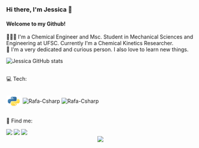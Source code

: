 ### Hi there, I'm Jessica 👋

#### Welcome to my Github! 


👩🏼‍🔬 I'm a Chemical Engineer and Msc. Student in Mechanical Sciences and Engineering at UFSC. Currently I'm a Chemical Kinetics Researcher.  
📝 I'm a very dedicated and curious person. I also love to learn new things.






![Jessica GitHub stats](https://github-readme-stats.vercel.app/api?username=jessrbl&show_icons=true&theme=dracula&count_private=true)

<!--
**jessrbl/jessrbl** is a ✨ _special_ ✨ repository because its `README.md` (this file) appears on your GitHub profile.

Here are some ideas to get you started:

- 🔭 I’m a chemical engineer
- 🌱 I’m currently learning ...
- 👯 I’m looking to collaborate on ...
- 🤔 I’m looking for help with ...
- 💬 Ask me about ...
- 📫 How to reach me: ...
- 😄 Pronouns: ...
- ⚡ Fun fact: ...
-->

 ##
 💻 Tech:
<div style="display: inline_block"><br>
  <img align="center" alt="Rafa-Python" height="30" width="40" src="https://raw.githubusercontent.com/devicons/devicon/master/icons/python/python-original.svg">
  <img align="center" alt="Rafa-Csharp" height="30" width="40" src="https://cdn.jsdelivr.net/gh/devicons/devicon/icons/latex/latex-original.svg">
  <img align="center" alt="Rafa-Csharp" height="30" width="40" src="https://cdn.jsdelivr.net/gh/devicons/devicon/icons/matlab/matlab-original.svg"> 
</div>



            
          

##
🔎 Find me:

<div> 
   <a href="https://instagram.com/jessrbl" target="_blank"><img src="https://img.shields.io/badge/-Instagram-%23E4405F?style=for-the-badge&logo=instagram&logoColor=white" target="_blank"></a>
 	  <a href = "mailto:jessicafernanda.rebelo@gmail.com"><img src="https://img.shields.io/badge/-Gmail-%23333?style=for-the-badge&logo=gmail&logoColor=white" target="_blank"></a>
  <a href="https://www.linkedin.com/in/jéssica-fernanda-rebelo-63b442135/" target="_blank"><img src="https://img.shields.io/badge/-LinkedIn-%230077B5?style=for-the-badge&logo=linkedin&logoColor=white" target="_blank"></a> 
  
</div>


<div align="center">
<img src="![download20230804152623]([https://github.com/jessrbl/jessrbl/assets/69112331/182e785b-5575-44f5-8705-8648baa86ebb](https://github.com/jessrbl/jessrbl/assets/69112331/182e785b-5575-44f5-8705-8648baa86ebb)https://github.com/jessrbl/jessrbl/assets/69112331/182e785b-5575-44f5-8705-8648baa86ebb)
" width="300px" />
</div>


